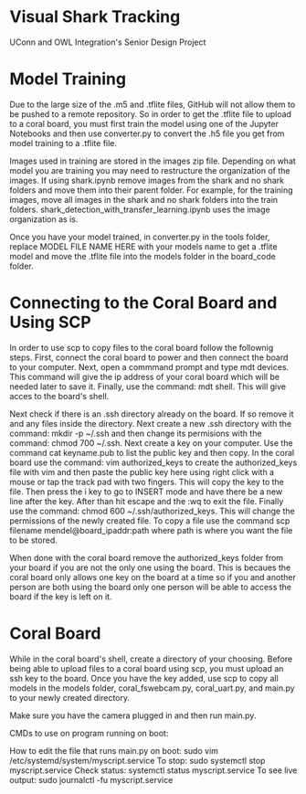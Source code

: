 # Visual Shark Tracking

UConn and OWL Integration's Senior Design Project

# Model Training

Due to the large size of the .m5 and .tflite files, GitHub will not allow them to be pushed to a remote repository. So in order to get the .tflite file to upload to a coral board, you must first train the model using one of the Jupyter Notebooks and then use converter.py to convert the .h5 file you get from model training to a .tflite file.

Images used in training are stored in the images zip file. Depending on what model you are training you may need to restructure the organization of the images. If using shark.ipynb remove images from the shark and no shark folders and move them into their parent folder. For example, for the training images, move all images in the shark and no shark folders into the train folders. shark_detection_with_transfer_learning.ipynb uses the image organization as is.

Once you have your model trained, in converter.py in the tools folder, replace MODEL FILE NAME HERE with your models name to get a .tflite model and move the .tflite file into the models folder in the board_code folder.

# Connecting to the Coral Board and Using SCP

In order to use scp to copy files to the coral board follow the follownig steps. First, connect the coral board to power and then connect the board to your computer. Next, open a commmand prompt and type mdt devices. This command will give the ip address of your coral board which will be needed later to save it. Finally, use the command: mdt shell. This will give acces to the board's shell.

Next check if there is an .ssh directory already on the board. If so remove it and any files inside the directory. Next create a new .ssh directory with the command: mkdir -p ~/.ssh and then change its permisions with the command: chmod 700 ~/.ssh. Next create a key on your computer. Use the command cat keyname.pub to list the public key and then copy. In the coral board use the command: vim authorized_keys to create the authorized_keys file with vim and then paste the public key here using right click with a mouse or tap the track pad with two fingers. This will copy the key to the file. Then press the i key to go to INSERT mode and have there be a new line after the key. After than hit escape and the :wq to exit the file. Finally use the command: chmod 600 ~/.ssh/authorized_keys. This will change the permissions of the newly created file. To copy a file use the command scp filename mendel@board_ipaddr:path where path is where you want the file to be stored.

When done with the coral board remove the authorized_keys folder from your board if you are not the only one using the board. This is becaues the coral board only allows one key on the board at a time so if you and another person are both using the board only one person will be able to access the board if the key is left on it.

# Coral Board

While in the coral board's shell, create a directory of your choosing. Before being able to upload files to a coral board using scp, you must upload an ssh key to the board. Once you have the key added, use scp to copy all models in the models folder, coral_fswebcam.py, coral_uart.py, and main.py to your newly created directory.

Make sure you have the camera plugged in and then run main.py.

CMDs to use on program running on boot:

How to edit the file that runs main.py on boot: sudo vim /etc/systemd/system/myscript.service
To stop: sudo systemctl stop myscript.service
Check status: systemctl status myscript.service
To see live output: sudo journalctl -fu myscript.service
